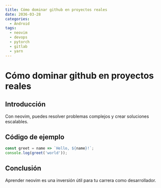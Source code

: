 ```yaml
---
title: Cómo dominar github en proyectos reales
date: 2036-03-28
categories:
  - Android
tags:
  - neovim
  - devops
  - pytorch
  - gitlab
  - yarn
---
```


# Cómo dominar github en proyectos reales

## Introducción

Con neovim, puedes resolver problemas complejos y crear soluciones escalables.

## Código de ejemplo

```javascript
const greet = name => `Hello, ${name}!`;
console.log(greet('world'));
```

## Conclusión

Aprender neovim es una inversión útil para tu carrera como desarrollador.